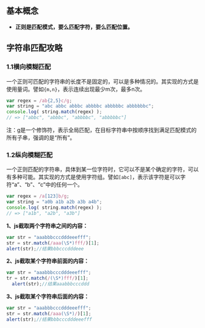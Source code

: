 ## 基本概念

 - **正则是匹配模式，要么匹配字符，要么匹配位置。**

## 字符串匹配攻略

### 1.1横向模糊匹配

一个正则可匹配的字符串的长度不是固定的，可以是多种情况的。其实现的方式是使用量词。譬如`{m,n}`，表示连续出现最少m次，最多n次。

```js
var regex = /ab{2,5}c/g;
var string = "abc abbc abbbc abbbbc abbbbbc abbbbbbc";
console.log( string.match(regex) ); 
// => ["abbc", "abbbc", "abbbbc", "abbbbbc"]
```

注：g是一个修饰符，表示全局匹配，在目标字符串中按顺序找到满足匹配模式的所有子串，强调的是“所有”。

### 1.2纵向模糊匹配

一个正则匹配的字符串，具体到某一位字符时，它可以不是某个确定的字符，可以有多种可能。其实现的方式是使用字符组。譬如`[abc]`，表示该字符是可以字符“a”、“b”、“c”中的任何一个。

```js
var regex = /a[123]b/g;
var string = "a0b a1b a2b a3b a4b";
console.log( string.match(regex) ); 
// => ["a1b", "a2b", "a3b"]
```

**1、js截取两个字符串之间的内容：**

```js
var str = "aaabbbcccdddeeefff"; 
str = str.match(/aaa(\S*)fff/)[1]; 
alert(str);//结果bbbcccdddeee 
```

**2、js截取某个字符串前面的内容：**

```js
var str = "aaabbbcccdddeeefff"; 
tr = str.match(/(\S*)fff/)[1]; 
  alert(str);//结果aaabbbcccddd 
```

**3、js截取某个字符串后面的内容：**

```js
var str = "aaabbbcccdddeeefff"; 
str = str.match(/aaa(\S*)/)[1]; 
alert(str);//结果bbbcccdddeeefff 
```



